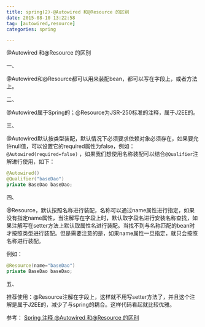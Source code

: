 ```yaml
---
title: spring(2)-@Autowired 和@Resource 的区别
date: 2015-08-10 13:22:58
tag: [autowired,resource]
categories: spring

---
```


@Autowired 和@Resource 的区别
<!--more-->

一、

@Autowired和@Resource都可以用来装配bean，都可以写在字段上，或者方法上。

二、

@Autowired属于Spring的；@Resource为JSR-250标准的注释，属于J2EE的。

三、

@Autowired默认按类型装配，默认情况下必须要求依赖对象必须存在，如果要允许null值，可以设置它的required属性为false，例如：`@Autowired(required=false)` ，如果我们想使用名称装配可以结合`@Qualifier`注解进行使用，如下：

```java
@Autowired()
@Qualifier("baseDao")
private BaseDao baseDao;
```

四、

@Resource，默认按照名称进行装配，名称可以通过name属性进行指定，如果没有指定name属性，当注解写在字段上时，默认取字段名进行安装名称查找，如果注解写在setter方法上默认取属性名进行装配。当找不到与名称匹配的bean时才按照类型进行装配。但是需要注意的是，如果name属性一旦指定，就只会按照名称进行装配。

例如：

```java
@Resource(name="baseDao")
private BaseDao baseDao;
```

五、

推荐使用：@Resource注解在字段上，这样就不用写setter方法了，并且这个注解是属于J2EE的，减少了与spring的耦合。这样代码看起就比较优雅。

参考：
[Spring 注释 @Autowired 和@Resource 的区别](http://www.cnblogs.com/leiOOlei/p/3713779.html)
